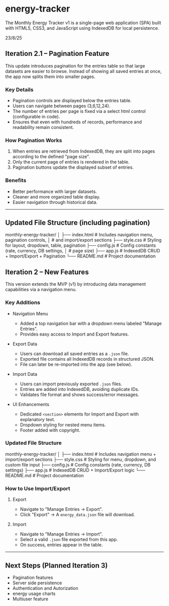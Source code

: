 # energy-tracker
The Monthly Energy Tracker v1 is a single-page web application (SPA) built with HTML5, CSS3, and JavaScript using IndexedDB for local persistence.

23/8/25
## Iteration 2.1 – Pagination Feature

This update introduces pagination for the entries table so that
large datasets are easier to browse. Instead of showing all saved
entries at once, the app now splits them into smaller pages.

### Key Details
- Pagination controls are displayed below the entries table.
- Users can navigate between pages (3,6,12,24).
- The number of entries per page is fixed via a select html control (configurable in code).
- Ensures that even with hundreds of records, performance and
  readability remain consistent.

### How Pagination Works
1. When entries are retrieved from IndexedDB, they are split into
   pages according to the defined "page size".
2. Only the current page of entries is rendered in the table.
3. Pagination buttons update the displayed subset of entries.

### Benefits
- Better performance with larger datasets.
- Cleaner and more organized table display.
- Easier navigation through historical data.

---

## Updated File Structure (including pagination)

monthly-energy-tracker/
│
├── index.html     # Includes navigation menu, pagination controls,
│                  # and import/export sections
├── style.css      # Styling for layout, dropdown, table, pagination
├── config.js      # Config constants (rate, currency, DB settings,
│                  # page size)
├── app.js         # IndexedDB CRUD + Import/Export + Pagination
└── README.md      # Project documentation


## Iteration 2 – New Features

This version extends the MVP (v1) by introducing data management
capabilities via a navigation menu.

### Key Additions
- Navigation Menu
  - Added a top navigation bar with a dropdown menu labeled
    "Manage Entries".
  - Provides easy access to Import and Export features.

- Export Data
  - Users can download all saved entries as a `.json` file.
  - Exported file contains all IndexedDB records in structured JSON.
  - File can later be re-imported into the app (see below).

- Import Data
  - Users can import previously exported `.json` files.
  - Entries are added into IndexedDB, avoiding duplicate IDs.
  - Validates file format and shows success/error messages.

- UI Enhancements
  - Dedicated `<section>` elements for Import and Export with
    explanatory text.
  - Dropdown styling for nested menu items.
  - Footer added with copyright.

### Updated File Structure

monthly-energy-tracker/
│
├── index.html     # Includes navigation menu + import/export sections
├── style.css      # Styling for menu, dropdown, and custom file input
├── config.js      # Config constants (rate, currency, DB settings)
├── app.js         # IndexedDB CRUD + Import/Export logic
└── README.md      # Project documentation

### How to Use Import/Export

1. Export
   - Navigate to "Manage Entries → Export".
   - Click "Export" → A `energy_data.json` file will download.

2. Import
   - Navigate to "Manage Entries → Import".
   - Select a valid `.json` file exported from this app.
   - On success, entries appear in the table.

---

## Next Steps (Planned Iteration 3)

- Pagination features
- Server side persistence
- Authentication and Autorization
- energy usage charts
- Multiuser feature

